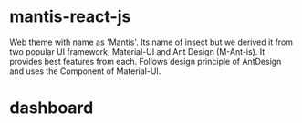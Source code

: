 # mantis-react-js

Web theme with name as 'Mantis'. Its name of insect but we derived it from two popular UI framework, Material-UI and Ant Design (M-Ant-is). It provides best features from each. Follows design principle of AntDesign and uses the Component of Material-UI.
# dashboard
